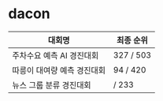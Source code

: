 # dacon
|대회명|최종 순위|
|-|-|
|주차수요 예측 AI 경진대회|327 / 503|
|따릉이 대여량 예측 경진대회|94 / 420|
|뉴스 그룹 분류 경진대회| / 233|
